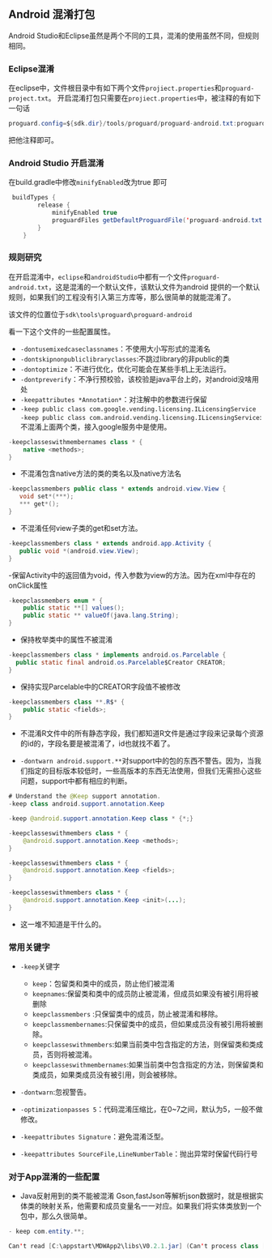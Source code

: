 ## Android 混淆打包

Android Studio和Eclipse虽然是两个不同的工具，混淆的使用虽然不同，但规则相同。

### Eclipse混淆

在eclipse中，文件根目录中有如下两个文件`projiect.properties`和`proguard-project.txt`。
开启混淆打包只需要在`projiect.properties`中，被注释的有如下一句话
```java 
proguard.config=${sdk.dir}/tools/proguard/proguard-android.txt:proguard-project.txt
```
把他注释即可。

### Android Studio 开启混淆

在build.gradle中修改`minifyEnabled`改为true
即可
```java 
 buildTypes {
        release {
            minifyEnabled true
            proguardFiles getDefaultProguardFile('proguard-android.txt'), 'proguard-rules.pro'
        }
    }
```

### 规则研究

在开启混淆中，`eclipse`和`androidStudio`中都有一个文件`proguard-android.txt`，这是混淆的一个默认文件，该默认文件为android 提供的一个默认规则，如果我们的工程没有引入第三方库等，那么很简单的就能混淆了。

该文件的位置位于`sdk\tools\proguard\proguard-android`

看一下这个文件的一些配置属性。

- `-dontusemixedcaseclassnames`：不使用大小写形式的混淆名
- `-dontskipnonpubliclibraryclasses`:不跳过library的非public的类
- `-dontoptimize`：不进行优化，优化可能会在某些手机上无法运行。
- `-dontpreverify`：不净行预校验，该校验是java平台上的，对android没啥用处
- `-keepattributes *Annotation*`：对注解中的参数进行保留
- `-keep public class com.google.vending.licensing.ILicensingService  -keep public class com.android.vending.licensing.ILicensingService`:不混淆上面两个类，接入google服务中是使用。

```java 
-keepclasseswithmembernames class * {
    native <methods>;
}
```
- 不混淆包含native方法的类的类名以及native方法名

```java 
-keepclassmembers public class * extends android.view.View {
   void set*(***);
   *** get*();
}
```
- 不混淆任何view子类的get和set方法。

```java 
-keepclassmembers class * extends android.app.Activity {
   public void *(android.view.View);
}
```
-保留Activity中的返回值为void，传入参数为view的方法。因为在xml中存在的onClick属性

```java 
-keepclassmembers enum * {
    public static **[] values();
    public static ** valueOf(java.lang.String);
}
```
- 保持枚举类中的属性不被混淆

```java 
-keepclassmembers class * implements android.os.Parcelable {
  public static final android.os.Parcelable$Creator CREATOR;
}

```
- 保持实现Parcelable中的CREATOR字段值不被修改

```java 
-keepclassmembers class **.R$* {
    public static <fields>;
}
```

- 不混淆R文件中的所有静态字段，我们都知道R文件是通过字段来记录每个资源的id的，字段名要是被混淆了，id也就找不着了。

- `-dontwarn android.support.**`对support中的包的东西不警告。因为，当我们指定的目标版本较低时，一些高版本的东西无法使用，但我们无需担心这些问题，support中都有相应的判断。

```java 
# Understand the @Keep support annotation.
-keep class android.support.annotation.Keep

-keep @android.support.annotation.Keep class * {*;}

-keepclasseswithmembers class * {
    @android.support.annotation.Keep <methods>;
}

-keepclasseswithmembers class * {
    @android.support.annotation.Keep <fields>;
}

-keepclasseswithmembers class * {
    @android.support.annotation.Keep <init>(...);
}

```
- 这一堆不知道是干什么的。


### 常用关键字

- `-keep`关键字
	- `keep`：包留类和类中的成员，防止他们被混淆
	- `keepnames`:保留类和类中的成员防止被混淆，但成员如果没有被引用将被删除
	- `keepclassmembers` :只保留类中的成员，防止被混淆和移除。
	- `keepclassmembernames`:只保留类中的成员，但如果成员没有被引用将被删除。
	- `keepclasseswithmembers`:如果当前类中包含指定的方法，则保留类和类成员，否则将被混淆。
	- `keepclasseswithmembernames`:如果当前类中包含指定的方法，则保留类和类成员，如果类成员没有被引用，则会被移除。

- `-dontwarn`:忽视警告。
- `-optimizationpasses 5`：代码混淆压缩比，在0~7之间，默认为5，一般不做修改。
- `-keepattributes Signature`：避免混淆泛型。
- `-keepattributes SourceFile,LineNumberTable`：抛出异常时保留代码行号

### 对于App混淆的一些配置

- Java反射用到的类不能被混淆
Gson,fastJson等解析json数据时，就是根据实体类的映射关系，他需要和成员变量名一一对应。如果我们将实体类放到一个包中，那么久很简单。
```java 
- keep com.entity.**;
``` 


```java 
Can't read [C:\appstart\MDWApp2\libs\V0.2.1.jar] (Can't process class [cn/soundtooth/spush_sdk/event/DeviceStateBroadcastReceiver.class] (Unknown verification type [255] in stack map frame))
```